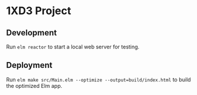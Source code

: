 # 1XD3 Project

## Development

Run `elm reactor` to start a local web server for testing.

## Deployment

Run `elm make src/Main.elm --optimize --output=build/index.html` to build the optimized Elm app.